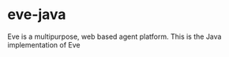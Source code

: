 eve-java
========

Eve is a multipurpose, web based agent platform. This is the Java implementation of Eve
